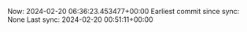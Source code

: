 Now: 2024-02-20 06:36:23.453477+00:00 Earliest commit since sync: None Last sync: 2024-02-20 00:51:11+00:00
